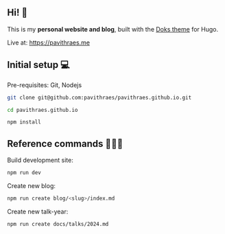 ## Hi! 👋

This is my **personal website and blog**, built with the [Doks theme](https://getdoks.org/) for Hugo.

Live at: https://pavithraes.me

## Initial setup 💻

Pre-requisites: Git, Nodejs

```bash
git clone git@github.com:pavithraes/pavithraes.github.io.git
```

```bash
cd pavithraes.github.io
```

```bash
npm install
```

## Reference commands 👩🏻‍💻

Build development site:

```bash
npm run dev
```

Create new blog:

```bash
npm run create blog/<slug>/index.md
```

Create new talk-year:

```bash
npm run create docs/talks/2024.md
```
